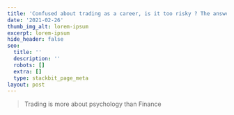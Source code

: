 ```yaml
---
title: 'Confused about trading as a career, is it too risky ? The answer is yes.'
date: '2021-02-26'
thumb_img_alt: lorem-ipsum
excerpt: lorem-ipsum
hide_header: false
seo:
  title: ''
  description: ''
  robots: []
  extra: []
  type: stackbit_page_meta
layout: post
---
```

> Trading is more about psychology than Finance
